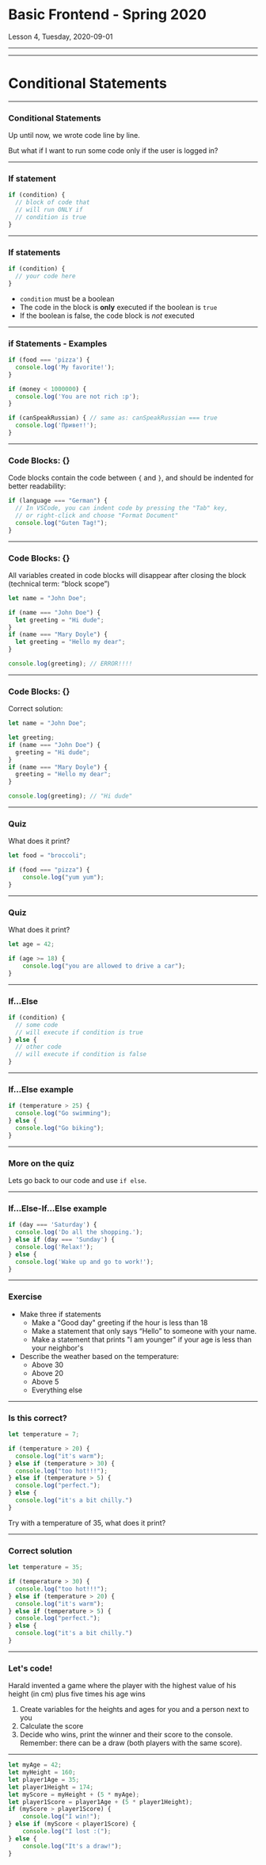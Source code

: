 <!-- .slide: id="lesson4" -->

# Basic Frontend - Spring 2020

Lesson 4, Tuesday, 2020-09-01


---



---


<!-- .slide: id="lesson3:if" -->
# Conditional Statements


---


### Conditional Statements

Up until now, we wrote code line by line.

But what if I want to run some code only if the user is logged in?


---


### If statement

```js
if (condition) {
  // block of code that
  // will run ONLY if
  // condition is true
}
```


---


### If statements

```js
if (condition) {
  // your code here
}
```

* `condition` must be a boolean
* The code in the block is __only__ executed if the boolean is `true`
* If the boolean is false, the code block is _not_ executed


---


### if Statements - Examples

```js
if (food === 'pizza') {
  console.log('My favorite!');
}
```

```js
if (money < 1000000) {
  console.log('You are not rich :p');
}
```

```js
if (canSpeakRussian) { // same as: canSpeakRussian === true
  console.log('Привет!');
}
```


---


### Code Blocks: {}

Code blocks contain the code between `{` and `}`, and should be indented for better readability:

```js
if (language === "German") {
  // In VSCode, you can indent code by pressing the "Tab" key,
  // or right-click and choose "Format Document"
  console.log("Guten Tag!");
}
```


---


### Code Blocks: {}

All variables created in code blocks will disappear after closing the block (technical term: “block scope”)

```js
let name = "John Doe";

if (name === "John Doe") {
  let greeting = "Hi dude";
}
if (name === "Mary Doyle") {
  let greeting = "Hello my dear";
}

console.log(greeting); // ERROR!!!!
```


---


### Code Blocks: {}

Correct solution:

```js
let name = "John Doe";

let greeting;
if (name === "John Doe") {
  greeting = "Hi dude";
}
if (name === "Mary Doyle") {
  greeting = "Hello my dear";
}

console.log(greeting); // "Hi dude"
```


---


### Quiz

What does it print?

```js
let food = "broccoli";

if (food === "pizza") {
    console.log("yum yum");
}
```


---


### Quiz

What does it print?

```js
let age = 42;

if (age >= 18) {
    console.log("you are allowed to drive a car");
}
```


---




### If...Else



```js
if (condition) {
  // some code
  // will execute if condition is true
} else {
  // other code
  // will execute if condition is false
}
```


---


### If...Else example

```js
if (temperature > 25) {
  console.log("Go swimming");
} else {
  console.log("Go biking");
}
```


---


### More on the quiz

Lets go back to our code and use `if else`.


---


### If...Else-If...Else example

```js
if (day === 'Saturday') {
  console.log('Do all the shopping.');
} else if (day === 'Sunday') {
  console.log('Relax!');
} else {
  console.log('Wake up and go to work!');
}
```


---


### Exercise

<!-- .slide: style="font-size:80%" -->

* Make three if statements
  * Make a "Good day" greeting if the hour is less than 18
  * Make a statement that only says “Hello” to someone with your name.
  * Make a statement that prints "I am younger" if your age is less than your neighbor's
* Describe the weather based on the temperature:
  * Above 30
  * Above 20
  * Above 5
  * Everything else


---


### Is this correct?

```js
let temperature = 7;

if (temperature > 20) {
  console.log("it's warm");
} else if (temperature > 30) {
  console.log("too hot!!!");
} else if (temperature > 5) {
  console.log("perfect.");
} else {
  console.log("it's a bit chilly.")
}
```

Try with a temperature of 35, what does it print? <!-- .element: class="fragment" -->


---


### Correct solution

```js
let temperature = 35;

if (temperature > 30) {
  console.log("too hot!!!");
} else if (temperature > 20) {
  console.log("it's warm");
} else if (temperature > 5) {
  console.log("perfect.");
} else {
  console.log("it's a bit chilly.")
}
```


---


### Let's code!

Harald invented a game where the player with the highest value of his height (in cm) plus five times his age wins

1. Create variables for the heights and ages for you and a person next to you
1. Calculate the score
1. Decide who wins, print the winner and their score to the console. Remember: there can be a draw (both players with the same score).


---


```js
let myAge = 42;
let myHeight = 160;
let player1Age = 35;
let player1Height = 174;
let myScore = myHeight + (5 * myAge);
let player1Score = player1Age + (5 * player1Height);
if (myScore > player1Score) {
    console.log("I win!");
} else if (myScore < player1Score) {
    console.log("I lost :(");
} else {
    console.log("It's a draw!");
}
```
